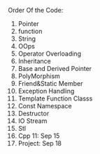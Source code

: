 Order Of the Code:
1. Pointer
2. function
3. String
4. OOps
5. Operator Overloading
6. Inheritance
7. Base and Derived Pointer
8. PolyMorphism
9. Friend&Static Member
10. Exception Handling
11. Template Function Classs
12. Const Namespace
13. Destructor
14. IO Stream
15. Stl 
16. Cpp 11: Sep 15
17. Project: Sep 18